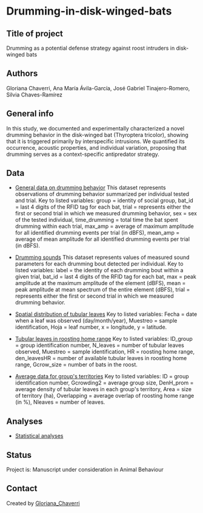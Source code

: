 # Drumming-in-disk-winged-bats

## Title of project
Drumming as a potential defense strategy against roost intruders in disk-winged bats

## Authors
Gloriana Chaverri, Ana María Ávila-García, José Gabriel Tinajero-Romero, Silvia Chaves-Ramírez

## General info
In this study, we documented and experimentally characterized a novel drumming behavior in the disk-winged bat (Thyroptera tricolor), showing that it is triggered primarily by interspecific intrusions. We quantified its occurrence, acoustic properties, and individual variation, proposing that drumming serves as a context-specific antipredator strategy. 

## Data
* [General data on drumming behavior](https://github.com/morceglo/drumming/blob/main/data.xlsx)
This dataset represents observations of drumming behavior summarized per individual tested and trial. Key to listed variables: group = identity of social group, bat_id = last 4 digits of the RFID tag for each bat, trial = represents either the first or second trial in which we measured drumming behavior, sex = sex of the tested individual, time_drumming = total time the bat spent drumming within each trial, max_amp = average of maximum amplitude for all identified drumming events per trial (in dBFS), mean_amp = average of mean amplitude for all identified drumming events per trial (in dBFS).

* [Drumming sounds](https://github.com/morceglo/drumming/blob/main/drumming_sounds.xlsx)
This dataset represents values of measured sound parameters for each drumming bout detected per individual. Key to listed variables: label = the identity of each drumming bout within a given trial, bat_id = last 4 digits of the RFID tag for each bat, max = peak amplitude at the maximum amplitude of the element (dBFS), mean = peak amplitude at mean spectrum of the entire element (dBFS), trial = represents either the first or second trial in which we measured drumming behavior.

* [Spatial distribution of tubular leaves](https://github.com/morceglo/territoriality-in-disc-winged-bats/blob/main/leaves.csv)
Key to listed variables: Fecha = date when a leaf was observed (day/month/year), Muestreo = sample identification, Hoja = leaf number, x = longitude, y = latitude.

* [Tubular leaves in roosting home range](https://github.com/morceglo/territoriality-in-disc-winged-bats/blob/main/leaves_inHR.csv)
Key to listed variables: ID_group = group identification number, N_leaves = number of tubular leaves observed, Muestreo = sample identification, HR = roosting home range, den_leavesHR = number of available tubular leaves in roosting home range, Gcrow_size = number of bats in the roost.

* [Average data for group's territories](https://github.com/morceglo/territoriality-in-disc-winged-bats/blob/main/TGH_prom.csv)
Key to listed variables: ID = group identification number, Gcrowding2 = average group size, DenH_prom = average density of tubular leaves in each group's territory, Area = size of territory (ha), Overlapping = average overlap of roosting home range (in %), Nleaves = number of leaves.

## Analyses

* [Statistical analyses](https://github.com/morceglo/drumming/blob/main/Drumming_analyses.R)
  

## Status
Project is: Manuscript under consideration in Animal Behaviour

## Contact
Created by [Gloriana_Chaverri](batcr.com/)
